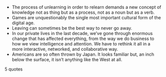  - The process of unlearning in order to relearn demands a new concept of knowledge not as thing but as a process, not as a noun but as a verb.
 - Games are unquestionably the single most important cultural form of the digital age.
 - Leaving can sometimes be the best way to never go away.
 - In our private lives in the last decade, we’ve gone through enormous change that has affected everything, from the way we do business to how we view intelligence and attention. We have to rethink it all in a more interactive, networked, and collaborative way.
 - Americans are so often thrown by Japan. It looks familiar but, an inch below the surface, it isn’t anything like the West at all.

5 quotes